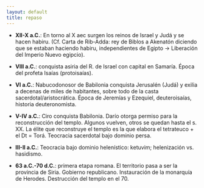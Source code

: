 ```yaml
---
layout: default
title: repaso
---
```


- **XII-X a.C.**: En torno al X aec surgen los reinos de Israel y Judá y se hacen habiru. (Cf. Carta de Rib-Adda: rey de Biblos a Akenatón diciendo que se estaban haciendo habiru, independientes de Egipto → Liberación del Imperio Nuevo egipcio).


- **VIII a.C.**: conquista asiria del R. de Israel con capital en Samaría. Época del profeta Isaías (protoisaías). 


- **VI a.C.**: Nabucodonosor de Babilonia conquista Jerusalén (Judá) y exilia a decenas de miles de habitantes, sobre todo de la casta sacerdotal/aristocrática. Época de Jeremías y Ezequiel, deuteroisaías, historia deuteronomista. 


- **V-IV a.C.**: Ciro conquista Babilonia. Darío otorga permiso para la reconstrucción del templo. Algunos vuelven, otros se quedan hasta el s. XX. La élite que reconstruye el templo es la que elabora el tetrateuco + el Dt = Torá. Teocracia sacerdotal bajo dominio persa. 


- **III-II a.C.**: Teocracia bajo dominio helenístico: ketuvim; helenización vs. hasidismo. 


- **63 a.C.-70 d.C.**: primera etapa romana. El territorio pasa a ser la provincia de Siria. Gobierno republicano. Instauración de la monarquía de Herodes. Destrucción del templo en el 70.